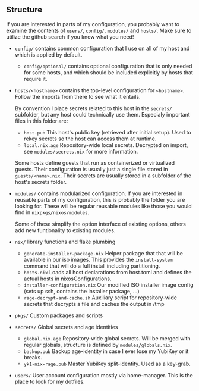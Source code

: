## Structure

If you are interested in parts of my configuration, you probably want to examine the contents of `users/`, `config/`, `modules/` and `hosts/`.
Make sure to utilize the github search if you know what you need!

- `config/` contains common configuration that I use on all of my host
  and which is applied by default.
  - `config/optional/` contains optional configuration that is only needed for some hosts,
  and which should be included explicitly by hosts that require it.

- `hosts/<hostname>` contains the top-level configuration for `<hostname>`.
  Follow the imports from there to see what it entails.

  By convention I place secrets related to this host in the `secrets/` subfolder, but any host
  could technically use them. Especialy important files in this folder are:
  - `host.pub` This host's public key (retrieved after initial setup). Used to rekey secrets so the host can access them at runtime.
  - `local.nix.age` Repository-wide local secrets. Decrypted on import, see `modules/secrets.nix` for more information.

  Some hosts define guests that run as containerized or virtualized guests. Their configuration is usually just a single file
  stored in `guests/<name>.nix`. Their secrets are usually stored in a subfolder of the host's secrets folder.

- `modules/` contains modularized configuration. If you are interested in reusable parts of
  my configuration, this is probably the folder you are looking for. These will be regular
  reusable modules like those you would find in `nixpkgs/nixos/modules`.

  Some of these simplify the option interface of existing options, others add new funtionality
  to existing modules.

- `nix/` library functions and flake plumbing
  - `generate-installer-package.nix` Helper package that that will be available in our iso images. This provides the `install-system` command that will do a full install including partitioning.
  - `hosts.nix` Loads all host declarations from host.toml and defines the actual hosts in nixosConfigurations.
  - `installer-configuration.nix` Our modified ISO installer image config (sets up ssh, contains the installer package, ...)
  - `rage-decrypt-and-cache.sh` Auxiliary script for repository-wide secrets that decrypts a file and caches the output in /tmp

- `pkgs/` Custom packages and scripts

- `secrets/` Global secrets and age identities
  - `global.nix.age` Repository-wide global secrets. Will be merged with regular globals, structure is defined by `modules/globals.nix`.
  - `backup.pub` Backup age-identity in case I ever lose my YubiKey or it breaks.
  - `yk1-nix-rage.pub` Master YubiKey split-identity. Used as a key-grab.

- `users/` User account configuration mostly via home-manager.
  This is the place to look for my dotfiles.
